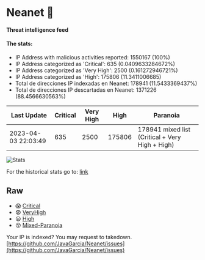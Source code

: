 # Neanet :hocho:
#### Threat intelligence feed
#### The stats:

- IP Address with malicious activities reported: 1550167 (100%)
- IP Address categorized as 'Critical':  635 (0.0409633284672%)
- IP Address categorized as 'Very High':  2500 (0.161272946721%)
- IP Address categorized as 'High':  175806 (11.3411006685)
- Total de direcciones IP indexadas en Neanet:  178941 (11.5433369437%)
- Total de direcciones IP descartadas en Neanet:  1371226 (88.4566630563%)

| Last Update | Critical | Very High | High | Paranoia |
| --- | --- | --- | --- | --- |
| 2023-04-03 22:03:49 | 635 | 2500 | 175806 | 178941 mixed list (Critical + Very High + High)|

![Stats](https://docs.google.com/spreadsheets/d/e/2PACX-1vSnaNMIXVabIpDJjufMlzH7poXnshF3mgd8Is1g9ytUEzVsP5my4Trn8f-xkoLLQ38xpL3HtmUexLo6/pubchart?oid=501124687&format=image)

For the historical stats go to: [link](/stats.csv)
## Raw
- :scream: [Critical](https://raw.githubusercontent.com/JavaGarcia/Neanet/master/blacklists/neanet_critical.txt)
- :fearful: [VeryHigh](https://raw.githubusercontent.com/JavaGarcia/Neanet/master/blacklists/neanet_veryHigh.txtt)
- :frowning: [High](https://raw.githubusercontent.com/JavaGarcia/Neanet/master/blacklists/neanet_high.txt)
- :dizzy_face: [Mixed-Paranoia](https://raw.githubusercontent.com/JavaGarcia/Neanet/master/blacklists/neanet_all.txt)


Your IP is indexed? You may request to takedown. [https://github.com/JavaGarcia/Neanet/issues](https://github.com/JavaGarcia/Neanet/issues)






























































































































































































































































































































































































































































































































































































































































































































































































































































































































































































































































































































































































































































































































































































































































































































































































































































































































































































































































































































































































































































































































































































































































































































































































































































































































































































































































































































































































































































































































































































































































































































































































































































































































































































































































































































































































































































































































































































































































































































































































































































































































































































































































































































































































































































































































































































































































































































































































































































































































































































































































































































































































































































































































































































































































































































































































































































































































































































































































































































































































































































































































































































































































































































































































































































































































































































































































































































































































































































































































































































































































































































































































































































































































































































































































































































































































































































































































































































































































































































































































































































































































































































































































































































































































































































































































































































































































































































































































































































































































































































































































































































































































































































































































































































































































































































































































































































































































































































































































































































































































































































































































































































































































































































































































































































































































































